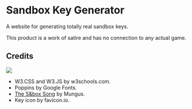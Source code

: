 # Sandbox Key Generator
A website for generating totally real sandbox keys.

This product is a work of satire and has no connection to any actual game.
## Credits
<a href="https://github.com/sbox-sandcastle/qxxst-keygen/graphs/contributors"><img src="https://contrib.rocks/image?repo=sbox-sandcastle/qxxst-keygen"></a>
- W3.CSS and W3.JS by w3schools.com.
- Poppins by Google Fonts.
- [The S&box Song](https://www.youtube.com/watch?v=HDIapOhV1FM) by Mungus.
- Key icon by favicon.io.